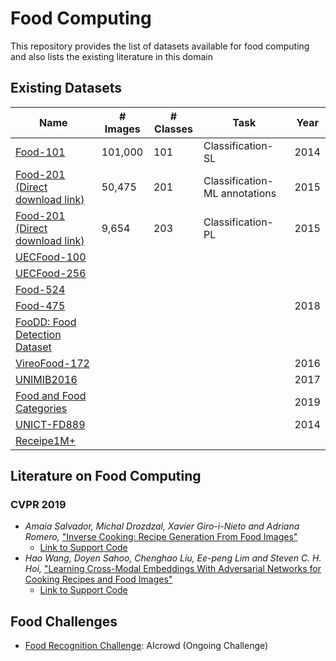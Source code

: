 # Food Computing
This repository provides the list of datasets available for food computing and also lists the existing literature in this domain

## Existing Datasets
| Name                                                                                  | # Images | # Classes | Task         | Year |
|---------------------------------------------------------------------------------------|----------|-----------|--------------|---------|
| [Food-101](https://www.vision.ee.ethz.ch/datasets_extra/food-101/)                    | 101,000  | 101       | Classification-SL | 2014 |
| [Food-201 (Direct download link)](https://storage.googleapis.com/food201/food201.zip) | 50,475   | 201       | Classification-ML annotations | 2015 |
| [Food-201 (Direct download link)](https://storage.googleapis.com/food201/food201.zip) | 9,654    | 203       | Classification-PL | 2015 |
| [UECFood-100](http://foodcam.mobi/dataset100.html)                                    |          |           |              |  |
| [UECFood-256](http://foodcam.mobi/dataset256.html)                                    |          |           |              |  |
| [Food-524](http://www.ivl.disco.unimib.it/activities/food524db/)                      |          |           |              |  |
| [Food-475](http://www.ivl.disco.unimib.it/activities/food475db/)                      | || | 2018 |
| [FooDD: Food Detection Dataset](http://www.site.uottawa.ca/~shervin/food/)            | || | |
| [VireoFood-172](http://vireo.cs.cityu.edu.hk/VireoFood172/)                           | | || 2016 |
| [UNIMIB2016](http://www.ivl.disco.unimib.it/activities/food-recognition/)             | | || 2017 |
| [Food and Food Categories](https://github.com/ivanDonadello/Food-Categories-Classification) || | | 2019 |
| [UNICT-FD889](https://iplab.dmi.unict.it/UNICT-FD889/)                                | | | | 2014 |
| [Receipe1M+](http://im2recipe.csail.mit.edu/)                                         | | | |  |

## Literature on Food Computing
### CVPR 2019
- _Amaia Salvador, Michal Drozdzal, Xavier Giro-i-Nieto and Adriana Romero,_ ["Inverse Cooking: Recipe Generation From Food Images"](http://openaccess.thecvf.com/content_CVPR_2019/papers/Salvador_Inverse_Cooking_Recipe_Generation_From_Food_Images_CVPR_2019_paper.pdf)
  - [Link to Support Code](https://github.com/facebookresearch/inversecooking)
- _Hao Wang, Doyen Sahoo, Chenghao Liu, Ee-peng Lim and Steven C. H. Hoi,_ ["Learning Cross-Modal Embeddings With Adversarial Networks for Cooking Recipes and Food Images"](http://openaccess.thecvf.com/content_CVPR_2019/papers/Wang_Learning_Cross-Modal_Embeddings_With_Adversarial_Networks_for_Cooking_Recipes_and_CVPR_2019_paper.pdf)
  - [Link to Support Code](https://github.com/hwang1996/ACME)

## Food Challenges
- [Food Recognition Challenge](https://www.aicrowd.com/challenges/food-recognition-challenge): AIcrowd (Ongoing Challenge)
